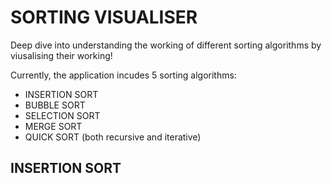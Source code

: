 # SORTING VISUALISER
Deep dive into understanding the working of different sorting algorithms by viusalising their working!

Currently, the application incudes 5 sorting algorithms:

* INSERTION SORT
* BUBBLE SORT
* SELECTION SORT
* MERGE SORT
* QUICK SORT (both recursive and iterative)

## INSERTION SORT
